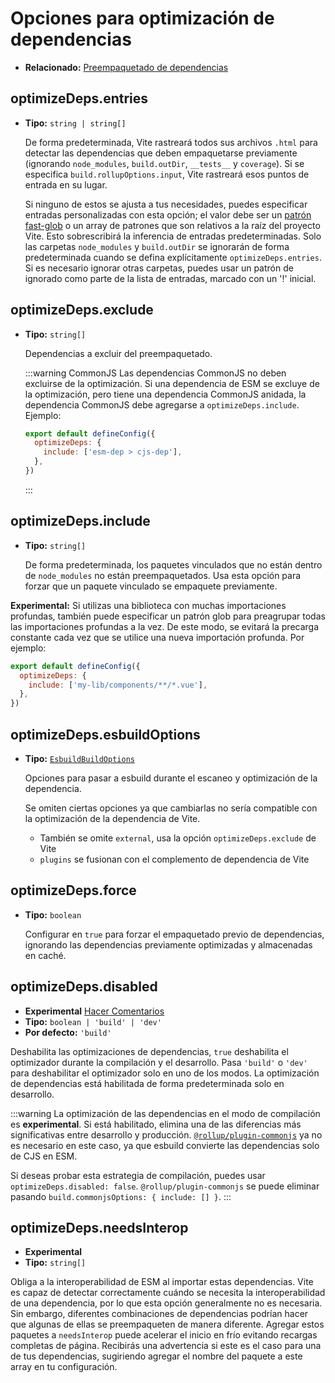 # Opciones para optimización de dependencias

- **Relacionado:** [Preempaquetado de dependencias](/guide/dep-pre-bundling)

## optimizeDeps.entries

- **Tipo:** `string | string[]`

  De forma predeterminada, Vite rastreará todos sus archivos `.html` para detectar las dependencias que deben empaquetarse previamente (ignorando `node_modules`, `build.outDir`, `__tests__` y `coverage`). Si se especifica `build.rollupOptions.input`, Vite rastreará esos puntos de entrada en su lugar.

  Si ninguno de estos se ajusta a tus necesidades, puedes especificar entradas personalizadas con esta opción; el valor debe ser un [patrón fast-glob](https://github.com/mrmlnc/fast-glob#basic-syntax) o un array de patrones que son relativos a la raíz del proyecto Vite. Esto sobrescribirá la inferencia de entradas predeterminadas. Solo las carpetas `node_modules` y `build.outDir` se ignorarán de forma predeterminada cuando se defina explícitamente `optimizeDeps.entries`. Si es necesario ignorar otras carpetas, puedes usar un patrón de ignorado como parte de la lista de entradas, marcado con un '!' inicial.

## optimizeDeps.exclude

- **Tipo:** `string[]`

  Dependencias a excluir del preempaquetado.

  :::warning CommonJS
  Las dependencias CommonJS no deben excluirse de la optimización. Si una dependencia de ESM se excluye de la optimización, pero tiene una dependencia CommonJS anidada, la dependencia CommonJS debe agregarse a `optimizeDeps.include`. Ejemplo:

  ```js
  export default defineConfig({
    optimizeDeps: {
      include: ['esm-dep > cjs-dep'],
    },
  })
  ```

  :::

## optimizeDeps.include

- **Tipo:** `string[]`

  De forma predeterminada, los paquetes vinculados que no están dentro de `node_modules` no están preempaquetados. Usa esta opción para forzar que un paquete vinculado se empaquete previamente.

**Experimental:** Si utilizas una biblioteca con muchas importaciones profundas, también puede especificar un patrón glob para preagrupar todas las importaciones profundas a la vez. De este modo, se evitará la precarga constante cada vez que se utilice una nueva importación profunda. Por ejemplo:

```js
export default defineConfig({
  optimizeDeps: {
    include: ['my-lib/components/**/*.vue'],
  },
})
```

## optimizeDeps.esbuildOptions

- **Tipo:** [`EsbuildBuildOptions`](https://esbuild.github.io/api/#simple-options)

  Opciones para pasar a esbuild durante el escaneo y optimización de la dependencia.

  Se omiten ciertas opciones ya que cambiarlas no sería compatible con la optimización de la dependencia de Vite.

  - También se omite `external`, usa la opción `optimizeDeps.exclude` de Vite
  - `plugins` se fusionan con el complemento de dependencia de Vite

## optimizeDeps.force

- **Tipo:** `boolean`

  Configurar en `true` para forzar el empaquetado previo de dependencias, ignorando las dependencias previamente optimizadas y almacenadas en caché.

## optimizeDeps.disabled

- **Experimental** [Hacer Comentarios](https://github.com/vitejs/vite/discussions/13839)
- **Tipo:** `boolean | 'build' | 'dev'`
- **Por defecto:** `'build'`

Deshabilita las optimizaciones de dependencias, `true` deshabilita el optimizador durante la compilación y el desarrollo. Pasa `'build'` o `'dev'` para deshabilitar el optimizador solo en uno de los modos. La optimización de dependencias está habilitada de forma predeterminada solo en desarrollo.

:::warning
La optimización de las dependencias en el modo de compilación es **experimental**. Si está habilitado, elimina una de las diferencias más significativas entre desarrollo y producción. [`@rollup/plugin-commonjs`](https://github.com/rollup/plugins/tree/master/packages/commonjs) ya no es necesario en este caso, ya que esbuild convierte las dependencias solo de CJS en ESM.

Si deseas probar esta estrategia de compilación, puedes usar `optimizeDeps.disabled: false`. `@rollup/plugin-commonjs` se puede eliminar pasando `build.commonjsOptions: { include: [] }`.
:::

## optimizeDeps.needsInterop

- **Experimental**
- **Tipo:** `string[]`

Obliga a la interoperabilidad de ESM al importar estas dependencias. Vite es capaz de detectar correctamente cuándo se necesita la interoperabilidad de una dependencia, por lo que esta opción generalmente no es necesaria. Sin embargo, diferentes combinaciones de dependencias podrían hacer que algunas de ellas se preempaqueten de manera diferente. Agregar estos paquetes a `needsInterop` puede acelerar el inicio en frío evitando recargas completas de página. Recibirás una advertencia si este es el caso para una de tus dependencias, sugiriendo agregar el nombre del paquete a este array en tu configuración.

